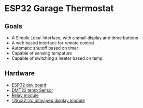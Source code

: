 # ESP32 Garage Thermostat

## Goals
* A Simple Local Interface, with a small display and three buttons
* A web based interface for remote control
* Automatic shutoff based on timer
* Capable of sensing tempature
* Capable of switching a heater based on temp

## Hardware
* [ESP32 dev board](https://www.amazon.com/dp/B0718T232Z)
* [DMT22 temp Sensor](https://www.amazon.com/dp/B0CPHQC9SF)
* [Relay module](https://www.amazon.com/dp/B09G6H7JDT)
* [128x32 i2c bitmaped display module](https://www.amazon.com/dp/B09YD8284T)

